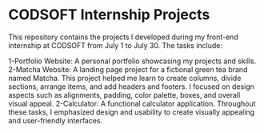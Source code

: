 # CODSOFT Internship Projects
This repository contains the projects I developed during my front-end internship at CODSOFT from July 1 to July 30. The tasks include:

1-Portfolio Website: A personal portfolio showcasing my projects and skills.
2-Matcha Website: A landing page project for a fictional green tea brand named Matcha. This project helped me learn to create columns, divide sections, arrange items, and add headers and footers. I focused on design aspects such as alignments, padding, color palette, boxes, and overall visual appeal.
2-Calculator: A functional calculator application.
Throughout these tasks, I emphasized design and usability to create visually appealing and user-friendly interfaces.
